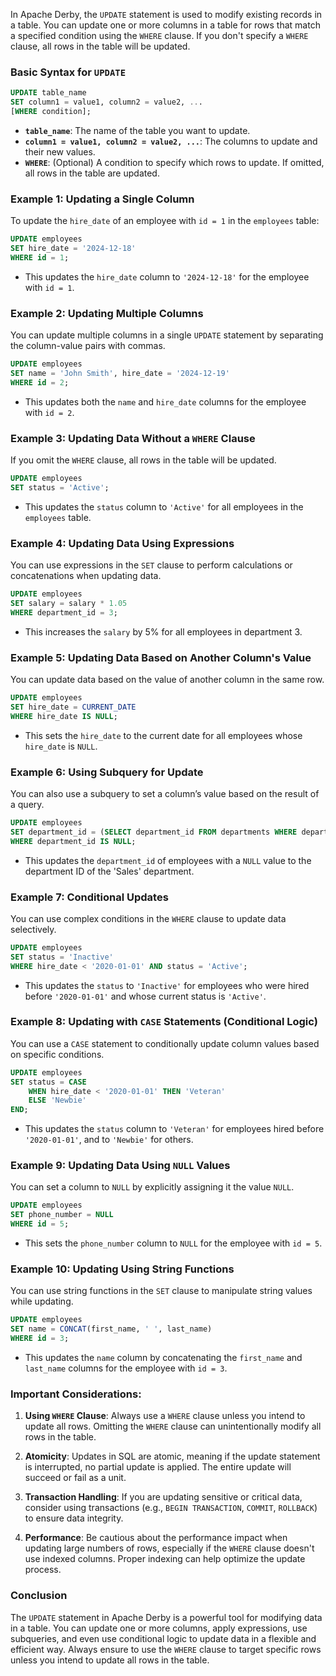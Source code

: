 In Apache Derby, the `UPDATE` statement is used to modify existing records in a table. You can update one or more columns in a table for rows that match a specified condition using the `WHERE` clause. If you don't specify a `WHERE` clause, all rows in the table will be updated.

### Basic Syntax for `UPDATE`
```sql
UPDATE table_name
SET column1 = value1, column2 = value2, ...
[WHERE condition];
```
- **`table_name`**: The name of the table you want to update.
- **`column1 = value1, column2 = value2, ...`**: The columns to update and their new values.
- **`WHERE`**: (Optional) A condition to specify which rows to update. If omitted, all rows in the table are updated.

### Example 1: Updating a Single Column
To update the `hire_date` of an employee with `id = 1` in the `employees` table:

```sql
UPDATE employees
SET hire_date = '2024-12-18'
WHERE id = 1;
```
- This updates the `hire_date` column to `'2024-12-18'` for the employee with `id = 1`.

### Example 2: Updating Multiple Columns
You can update multiple columns in a single `UPDATE` statement by separating the column-value pairs with commas.

```sql
UPDATE employees
SET name = 'John Smith', hire_date = '2024-12-19'
WHERE id = 2;
```
- This updates both the `name` and `hire_date` columns for the employee with `id = 2`.

### Example 3: Updating Data Without a `WHERE` Clause
If you omit the `WHERE` clause, all rows in the table will be updated.

```sql
UPDATE employees
SET status = 'Active';
```
- This updates the `status` column to `'Active'` for all employees in the `employees` table.

### Example 4: Updating Data Using Expressions
You can use expressions in the `SET` clause to perform calculations or concatenations when updating data.

```sql
UPDATE employees
SET salary = salary * 1.05
WHERE department_id = 3;
```
- This increases the `salary` by 5% for all employees in department 3.

### Example 5: Updating Data Based on Another Column's Value
You can update data based on the value of another column in the same row.

```sql
UPDATE employees
SET hire_date = CURRENT_DATE
WHERE hire_date IS NULL;
```
- This sets the `hire_date` to the current date for all employees whose `hire_date` is `NULL`.

### Example 6: Using Subquery for Update
You can also use a subquery to set a column’s value based on the result of a query.

```sql
UPDATE employees
SET department_id = (SELECT department_id FROM departments WHERE department_name = 'Sales')
WHERE department_id IS NULL;
```
- This updates the `department_id` of employees with a `NULL` value to the department ID of the 'Sales' department.

### Example 7: Conditional Updates
You can use complex conditions in the `WHERE` clause to update data selectively.

```sql
UPDATE employees
SET status = 'Inactive'
WHERE hire_date < '2020-01-01' AND status = 'Active';
```
- This updates the `status` to `'Inactive'` for employees who were hired before `'2020-01-01'` and whose current status is `'Active'`.

### Example 8: Updating with `CASE` Statements (Conditional Logic)
You can use a `CASE` statement to conditionally update column values based on specific conditions.

```sql
UPDATE employees
SET status = CASE
    WHEN hire_date < '2020-01-01' THEN 'Veteran'
    ELSE 'Newbie'
END;
```
- This updates the `status` column to `'Veteran'` for employees hired before `'2020-01-01'`, and to `'Newbie'` for others.

### Example 9: Updating Data Using `NULL` Values
You can set a column to `NULL` by explicitly assigning it the value `NULL`.

```sql
UPDATE employees
SET phone_number = NULL
WHERE id = 5;
```
- This sets the `phone_number` column to `NULL` for the employee with `id = 5`.

### Example 10: Updating Using String Functions
You can use string functions in the `SET` clause to manipulate string values while updating.

```sql
UPDATE employees
SET name = CONCAT(first_name, ' ', last_name)
WHERE id = 3;
```
- This updates the `name` column by concatenating the `first_name` and `last_name` columns for the employee with `id = 3`.

### Important Considerations:
1. **Using `WHERE` Clause**: Always use a `WHERE` clause unless you intend to update all rows. Omitting the `WHERE` clause can unintentionally modify all rows in the table.
   
2. **Atomicity**: Updates in SQL are atomic, meaning if the update statement is interrupted, no partial update is applied. The entire update will succeed or fail as a unit.

3. **Transaction Handling**: If you are updating sensitive or critical data, consider using transactions (e.g., `BEGIN TRANSACTION`, `COMMIT`, `ROLLBACK`) to ensure data integrity.

4. **Performance**: Be cautious about the performance impact when updating large numbers of rows, especially if the `WHERE` clause doesn't use indexed columns. Proper indexing can help optimize the update process.

### Conclusion
The `UPDATE` statement in Apache Derby is a powerful tool for modifying data in a table. You can update one or more columns, apply expressions, use subqueries, and even use conditional logic to update data in a flexible and efficient way. Always ensure to use the `WHERE` clause to target specific rows unless you intend to update all rows in the table.
